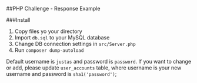 ##PHP Challenge - Response Example

###Install

1. Copy files yo your directory
2. Import `db.sql` to your MySQL database
3. Change DB connection settings in `src/Server.php`
4. Run `composer dump-autoload`

Default username is `justas` and password is `password`. If you want to change or add, please update `user_accounts` table, where username is your new username and password is `sha1('password')`;